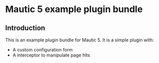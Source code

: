 # Mautic 5 example plugin bundle

## Introduction
This is an example plugin bundle for Mautic 5. It is a simple plugin with:
- A custom configuration form
- A interceptor to manipulate page hits